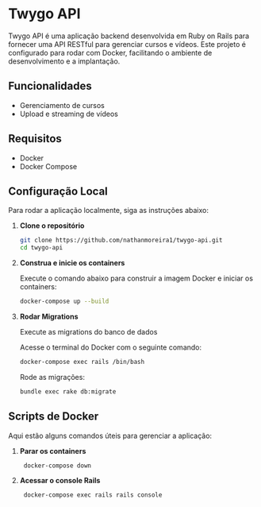 # Twygo API

Twygo API é uma aplicação backend desenvolvida em Ruby on Rails para fornecer uma API RESTful para gerenciar cursos e vídeos. Este projeto é configurado para rodar com Docker, facilitando o ambiente de desenvolvimento e a implantação.

## Funcionalidades

- Gerenciamento de cursos
- Upload e streaming de vídeos

## Requisitos

- Docker
- Docker Compose

## Configuração Local

Para rodar a aplicação localmente, siga as instruções abaixo:

1. **Clone o repositório**

   ```bash
   git clone https://github.com/nathanmoreira1/twygo-api.git
   cd twygo-api

   ```

2. **Construa e inicie os containers**

   Execute o comando abaixo para construir a imagem Docker e iniciar os containers:

   ```bash
   docker-compose up --build

   ```

3. **Rodar Migrations**

   Execute as migrations do banco de dados

   Acesse o terminal do Docker com o seguinte comando:

   ```bash
   docker-compose exec rails /bin/bash
   ```

   Rode as migrações:

   ```bash
   bundle exec rake db:migrate
   ```

## Scripts de Docker

Aqui estão alguns comandos úteis para gerenciar a aplicação:

1. **Parar os containers**

   ```bash
    docker-compose down
   ```

2. **Acessar o console Rails**

   ```bash
    docker-compose exec rails rails console
   ```
